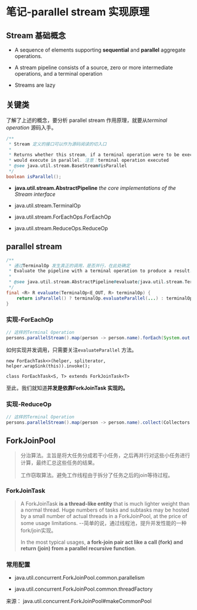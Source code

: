 # 笔记-parallel stream 实现原理

## Stream 基础概念

- A sequence of elements supporting **sequential** and **parallel** aggregate operations.

- A stream pipeline consists of a source, zero or more intermediate operations, and a terminal operation

- Streams are lazy

## 关键类

了解了上述的概念，要分析 parallel stream 作用原理，就要从*terminal operation* 源码入手。

```java
/**
 * Stream 定义的接口可以作为源码阅读的切入口
 *
 * Returns whether this stream, if a terminal operation were to be executed,
 * would execute in parallel. 注意：terminal operation executed
 * @see java.util.stream.BaseStream#isParallel
 */
boolean isParallel();
```

- **java.util.stream.AbstractPipeline**  *the core implementations of the Stream interface*

- java.util.stream.TerminalOp

- java.util.stream.ForEachOps.ForEachOp

- java.util.stream.ReduceOps.ReduceOp

## parallel stream

```java
/**
 * 通过TerminalOp 发生真正的调用，是否并行，在此处确定
 * Evaluate the pipeline with a terminal operation to produce a result.
 *
 * @see java.util.stream.AbstractPipeline#evaluate(java.util.stream.TerminalOp<E_OUT,R>)
 */
final <R> R evaluate(TerminalOp<E_OUT, R> terminalOp) {
	return isParallel() ? terminalOp.evaluateParallel(...) : terminalOp.evaluateSequential(...);
}
```

### 实现-ForEachOp

```java
// 这样的Terminal Operation
persons.parallelStream().map(person -> person.name).forEach(System.out::println)

```

如何实现并发调用，只需要关注`evaluateParallel` 方法。

`new ForEachTask<>(helper, spliterator, helper.wrapSink(this)).invoke();`

`class ForEachTask<S, T> extends ForkJoinTask<T>`

至此，我们就知道**并发是依靠ForkJoinTask 实现的。**



### 实现-ReduceOp

```java
// 这样的Terminal Operation
persons.parallelStream().map(person -> person.name).collect(Collectors.joining(";"))
```



## ForkJoinPool

> 分治算法。主旨是将大任务分成若干小任务，之后再并行对这些小任务进行计算，最终汇总这些任务的结果。
> 
> 工作窃取算法。避免工作线程由于拆分了任务之后的join等待过程。

### ForkJoinTask

> A ForkJoinTask **is a thread-like entity** that is much  lighter weight than a normal thread.  Huge numbers of tasks and  subtasks may be hosted by a small number of actual threads in a  ForkJoinPool, at the price of some usage limitations. --简单的说，通过线程池，提升并发性能的一种 fork/join实现。
> 
> 
> 
> In the most typical usages, **a fork-join pair act like a call  (fork) and return (join) from a parallel recursive function**.

### 常用配置

- java.util.concurrent.ForkJoinPool.common.parallelism

- java.util.concurrent.ForkJoinPool.common.threadFactory

来源： java.util.concurrent.ForkJoinPool#makeCommonPool




